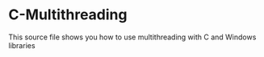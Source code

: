 C-Multithreading
================
This source file shows you how to use multithreading with C and Windows libraries
